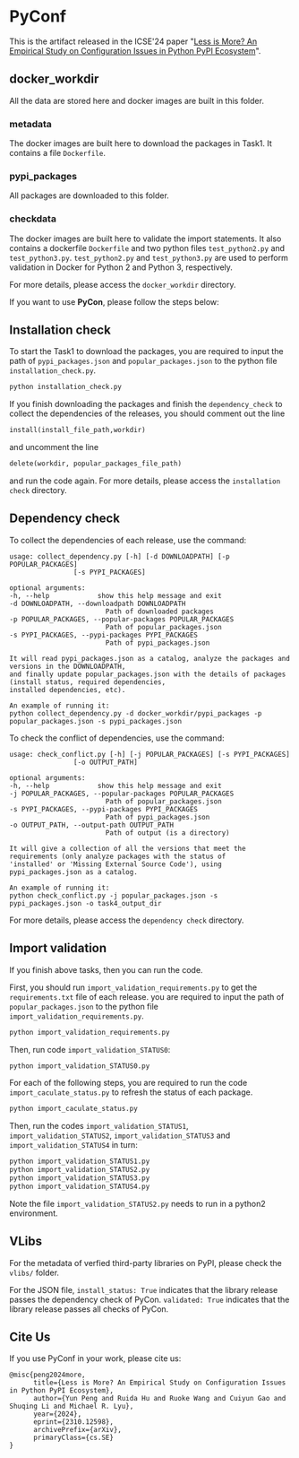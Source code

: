 # PyConf
This is the artifact released in the ICSE'24 paper "[Less is More? An Empirical Study on Configuration Issues in Python PyPI Ecosystem](https://arxiv.org/abs/2310.12598)".

## docker_workdir
All the data are stored here and docker images are built in this folder.
### metadata
The docker images are built here to download the packages in Task1.
It contains a file `Dockerfile`.
### pypi_packages
All packages are downloaded to this folder.
### checkdata
The docker images are built here to validate the import statements.
It also contains a dockerfile `Dockerfile` and two python files `test_python2.py` and `test_python3.py`.
`test_python2.py` and `test_python3.py` are used to perform validation in Docker for Python 2 and Python 3, respectively.

For more details, please access the `docker_workdir` directory.

If you want to use **PyCon**, please follow the steps below:
## Installation check
To start the Task1 to download the packages, you are required to input the path of `pypi_packages.json` and `popular_packages.json` to the python file `installation_check.py`.
```python
python installation_check.py
```

If you finish downloading the packages and finish the `dependency_check` to collect the dependencies of the releases, you should comment out the line
```python
install(install_file_path,workdir)
```
and uncomment the line
```python
delete(workdir, popular_packages_file_path)
```
and run the code again.
For more details, please access the `installation check` directory.

## Dependency check
To collect the dependencies of each release, use the command:

    usage: collect_dependency.py [-h] [-d DOWNLOADPATH] [-p POPULAR_PACKAGES] 
                    [-s PYPI_PACKAGES]
    
    optional arguments:
    -h, --help            show this help message and exit
    -d DOWNLOADPATH, --downloadpath DOWNLOADPATH
                            Path of downloaded packages
    -p POPULAR_PACKAGES, --popular-packages POPULAR_PACKAGES
                            Path of popular_packages.json
    -s PYPI_PACKAGES, --pypi-packages PYPI_PACKAGES
                            Path of pypi_packages.json
    
    It will read pypi_packages.json as a catalog, analyze the packages and versions in the DOWNLOADPATH, 
    and finally update popular_packages.json with the details of packages (install status, required dependencies,
    installed dependencies, etc).
    
    An example of running it:
    python collect_dependency.py -d docker_workdir/pypi_packages -p popular_packages.json -s pypi_packages.json

To check the conflict of dependencies, use the command:

    usage: check_conflict.py [-h] [-j POPULAR_PACKAGES] [-s PYPI_PACKAGES]
                    [-o OUTPUT_PATH]
    
    optional arguments:
    -h, --help            show this help message and exit
    -j POPULAR_PACKAGES, --popular-packages POPULAR_PACKAGES
                            Path of popular_packages.json
    -s PYPI_PACKAGES, --pypi-packages PYPI_PACKAGES
                            Path of pypi_packages.json
    -o OUTPUT_PATH, --output-path OUTPUT_PATH
                            Path of output (is a directory)
    
    It will give a collection of all the versions that meet the requirements (only analyze packages with the status of
    'installed' or 'Missing External Source Code'), using pypi_packages.json as a catalog.
    
    An example of running it:
    python check_conflict.py -j popular_packages.json -s pypi_packages.json -o task4_output_dir


For more details, please access the `dependency check` directory.

## Import validation
If you finish above tasks, then you can run the code.

First, you should run `import_validation_requirements.py` to get the `requirements.txt` file of each release.
you are required to input the path of `popular_packages.json` to the python file `import_validation_requirements.py`.
```python
python import_validation_requirements.py
```

Then, run code `import_validation_STATUS0`:
```python
python import_validation_STATUS0.py
```

For each of the following steps, you are required to run the code `import_caculate_status.py` to refresh the status of each package.

```python
python import_caculate_status.py
```

Then, run the codes `import_validation_STATUS1`, `import_validation_STATUS2`, `import_validation_STATUS3` and `import_validation_STATUS4` in turn:
```python
python import_validation_STATUS1.py
python import_validation_STATUS2.py
python import_validation_STATUS3.py
python import_validation_STATUS4.py
```
Note the file `import_validation_STATUS2.py` needs to run in a python2 environment.



## VLibs

For the metadata of verfied third-party libraries on PyPI, please check the `vlibs/` folder.

For the JSON file, `install_status: True` indicates that the library release passes the dependency check of PyCon. `validated: True` indicates that the library release passes all checks of PyCon.



## Cite Us

If you use PyConf in your work, please cite us:

```
@misc{peng2024more,
      title={Less is More? An Empirical Study on Configuration Issues in Python PyPI Ecosystem}, 
      author={Yun Peng and Ruida Hu and Ruoke Wang and Cuiyun Gao and Shuqing Li and Michael R. Lyu},
      year={2024},
      eprint={2310.12598},
      archivePrefix={arXiv},
      primaryClass={cs.SE}
}
```


